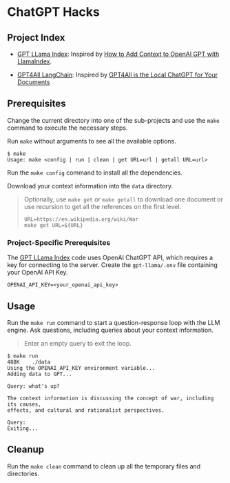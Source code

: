 # ChatGPT Hacks

## Project Index
* [GPT LLama Index](./gpt-llama): Inspired by
[How to Add Context to OpenAI GPT with LlamaIndex](https://medium.com/cyberark-engineering/how-to-add-context-to-openai-gpt-with-llama-1c33c6a44055).

* [GPT4All LangChain](./gpt4all-langchain): Inspired by
[GPT4All is the Local ChatGPT for Your Documents](https://artificialcorner.com/gpt4all-is-the-local-chatgpt-for-your-documents-and-it-is-free-df1016bc335)

## Prerequisites
Change the current directory into one of the sub-projects and use the `make`
command to execute the necessary steps.

Run `make` without arguments to see all the available options.
```
$ make
Usage: make <config | run | clean | get URL=url | getall URL=url>
```

Run the `make config` command to install all the dependencies.

Download your context information into the `data` directory.

> Optionally, use `make get` or `make getall` to download one document or use
> recursion to get all the references on the first level.
> ```
> URL=https://en.wikipedia.org/wiki/War
> make get URL=${URL}
> ```

### Project-Specific Prerequisites
The [GPT LLama Index](./gpt-llama/) code uses OpenAI ChatGPT API, which requires
a key for connecting to the server. Create the `gpt-llama/.env` file containing
your OpenAI API Key.
```
OPENAI_API_KEY=<your_openai_api_key>
```

## Usage
Run the `make run` command to start a question-response loop with the LLM engine.
Ask questions, including queries about your context information.
> Enter an empty query to exit the loop.

```
$ make run
488K    ./data
Using the OPENAI_API_KEY environment variable...
Adding data to GPT...

Query: what's up?

The context information is discussing the concept of war, including its causes,
effects, and cultural and rationalist perspectives.

Query:
Exiting...
```

## Cleanup
Run the `make clean` command to clean up all the temporary files and directories.
